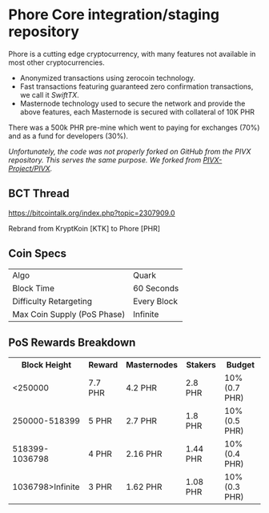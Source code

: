 Phore Core integration/staging repository
=====================================

Phore is a cutting edge cryptocurrency, with many features not available in most other cryptocurrencies.
- Anonymized transactions using zerocoin technology.
- Fast transactions featuring guaranteed zero confirmation transactions, we call it _SwiftTX_.
- Masternode technology used to secure the network and provide the above features, each Masternode is secured
  with collateral of 10K PHR

There was a 500k PHR pre-mine which went to paying for exchanges (70%) and as a fund for developers (30%).

_Unfortunately, the code was not properly forked on GitHub from the PIVX repository. This serves the same purpose. We forked from [PIVX-Project/PIVX](https://github.com/PIVX-Project/PIVX/)._

## BCT Thread ##

https://bitcointalk.org/index.php?topic=2307909.0

Rebrand from KryptKoin [KTK] to Phore [PHR]

## Coin Specs ##
<table>
<tr><td>Algo</td><td>Quark</td></tr>
<tr><td>Block Time</td><td>60 Seconds</td></tr>
<tr><td>Difficulty Retargeting</td><td>Every Block</td></tr>
<tr><td>Max Coin Supply (PoS Phase)</td><td>Infinite</td></tr>
</table>

## PoS Rewards Breakdown ##

<table>
<th>Block Height</th><th>Reward</th><th>Masternodes</th><th>Stakers</th><th>Budget</th>
<tr><td><250000</td><td>7.7 PHR</td><td>4.2 PHR</td><td>2.8 PHR</td><td>10% (0.7 PHR)</td></tr>
<tr><td>250000-518399</td><td>5 PHR</td><td>2.7 PHR</td><td>1.8 PHR</td><td>10% (0.5 PHR)</td></tr>
<tr><td>518399-1036798</td><td>4 PHR</td><td>2.16 PHR</td><td>1.44 PHR</td><td>10% (0.4 PHR)</td></tr>
<tr><td>1036798>Infinite</td><td>3 PHR</td><td>1.62 PHR</td><td>1.08 PHR</td><td>10% (0.3 PHR)</td></tr>
</table>

